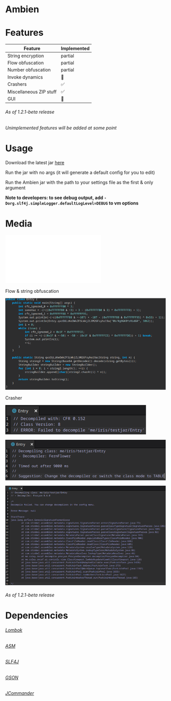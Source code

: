 # Ambien

# Features
|   Feature   | Implemented |
| ----------- | ----------- |
| String encryption       | partial |
| Flow obfuscation        | partial |
| Number obfuscation      | partial |
| Invoke dynamics         | 🚫 |
| Crashers                | ✅ |
| Miscellaneous ZIP stuff | ✅ |
| GUI                     | 🚫 |
###### As of 1.2.1-beta release
###### Unimplemented features will be added at some point

# Usage
Download the latest jar [here](https://github.com/iiiiiiiris/Ambien/releases/latest)

Run the jar with no args (it will generate a default config for you to edit)

Run the Ambien jar with the path to your settings file as the first & only argument

**Note to developers: to see debug output, add `-Dorg.slf4j.simpleLogger.defaultLogLevel=DEBUG` to vm options**

# Media
![Original code](./src/test/java/me/iris/testjar/Entry.java)

Flow & string obfuscation

![flow-str](./web/media/flow-obf-1.2.0-beta.png)

Crasher

![cfr](./web/media/crasher-cfr.png)

![fernflower](./web/media/crasher-fernflower.png)

![procyon](./web/media/crasher-procyon.png)

###### As of 1.2.1-beta release

# Dependencies
###### [Lombok](https://projectlombok.org/)

###### [ASM](https://asm.ow2.io/)

###### [SLF4J](https://www.slf4j.org/)

###### [GSON](https://github.com/google/gson)

###### [JCommander](https://github.com/cbeust/jcommander)
